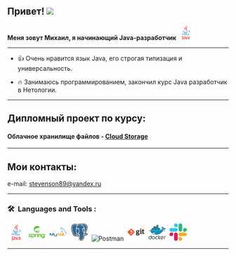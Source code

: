 ## Привет! <img src="https://media.giphy.com/media/hvRJCLFzcasrR4ia7z/giphy.gif" width="30px"/>

**Меня зовут Михаил, я начинающий Java-разработчик** <img src="https://github.com/devicons/devicon/blob/master/icons/java/java-original-wordmark.svg" title="Java" alt="Java" width="35" height="35"/>&nbsp;
</p>

---


- :thumbsup:  Очень нравится язык Java, его строгая типизация и универсальность.

- :fire: Занимаюсь программированием, закончил курс Java разработчик в Нетологии.


</p>

---
## Дипломный проект по курсу:

#### Облачное хранилище файлов - [Cloud Storage](https://github.com/mEvseev9795/netology_cloud_storage_backend_)
</p>

---

## Мои контакты:
e-mail: stevenson89@yandex.ru

</p>

---

### 🛠 &nbsp;Languages and Tools :
<p>
<img src="https://github.com/devicons/devicon/blob/master/icons/java/java-original-wordmark.svg" title="Java" alt="Java" width="40" height="40"/>&nbsp;
<img src="https://github.com/devicons/devicon/blob/master/icons/spring/spring-original-wordmark.svg" title="Spring" alt="Spring" width="40" height="40"/>&nbsp;
<img src="https://github.com/devicons/devicon/blob/master/icons/mysql/mysql-original-wordmark.svg" title="MySQL"  alt="MySQL" width="40" height="40"/>&nbsp;
<img src="https://github.com/devicons/devicon/blob/master/icons/postgresql/postgresql-original.svg"  title="PostgreSQL" **alt="PostgreSQL" width="40" height="40"/>&nbsp; 
<img src="https://www.vectorlogo.zone/logos/getpostman/getpostman-icon.svg" title="Postman"  alt="Postman" width="40" height="40"/>&nbsp;
<img src="https://github.com/devicons/devicon/blob/master/icons/git/git-original-wordmark.svg" title="Git" **alt="Git" width="40" height="40"/>&nbsp;
<img src="https://github.com/devicons/devicon/blob/master/icons/docker/docker-original-wordmark.svg"  title="Docker" **alt="Docker" width="40" height="40"/>&nbsp;
<img src="https://github.com/devicons/devicon/blob/master/icons/slack/slack-original.svg"  title="Slack" **alt="Slack" width="40" height="40"/>&nbsp; 
 
</p>

---
